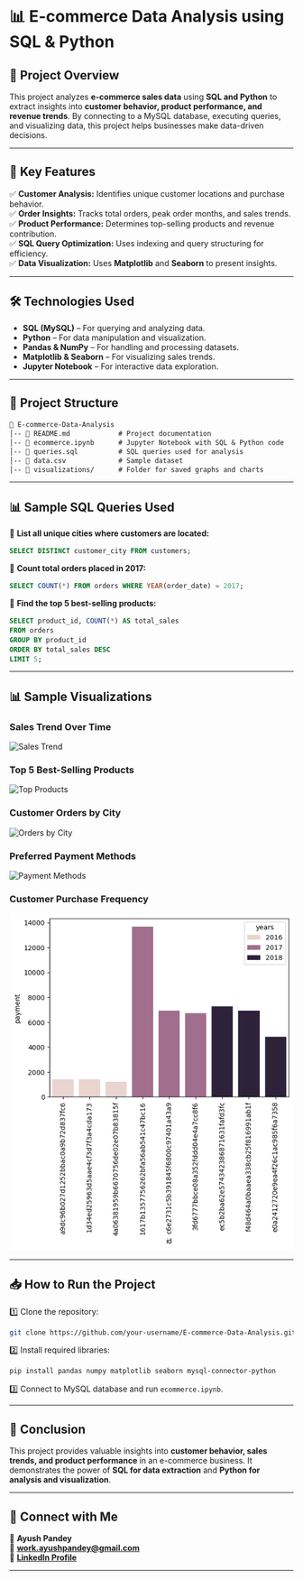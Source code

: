 # **📊 E-commerce Data Analysis using SQL & Python**

## **📌 Project Overview**
This project analyzes **e-commerce sales data** using **SQL and Python** to extract insights into **customer behavior, product performance, and revenue trends**. By connecting to a MySQL database, executing queries, and visualizing data, this project helps businesses make data-driven decisions.

---

## **🚀 Key Features**
✅ **Customer Analysis:** Identifies unique customer locations and purchase behavior.  
✅ **Order Insights:** Tracks total orders, peak order months, and sales trends.  
✅ **Product Performance:** Determines top-selling products and revenue contribution.  
✅ **SQL Query Optimization:** Uses indexing and query structuring for efficiency.  
✅ **Data Visualization:** Uses **Matplotlib** and **Seaborn** to present insights.  

---

## **🛠️ Technologies Used**
- **SQL (MySQL)** – For querying and analyzing data.  
- **Python** – For data manipulation and visualization.  
- **Pandas & NumPy** – For handling and processing datasets.  
- **Matplotlib & Seaborn** – For visualizing sales trends.  
- **Jupyter Notebook** – For interactive data exploration.  

---

## **📂 Project Structure**
```
📂 E-commerce-Data-Analysis
│-- 📜 README.md            # Project documentation  
│-- 📜 ecommerce.ipynb      # Jupyter Notebook with SQL & Python code  
│-- 📜 queries.sql          # SQL queries used for analysis  
│-- 📜 data.csv             # Sample dataset  
│-- 📂 visualizations/      # Folder for saved graphs and charts  
```

---

## **📊 Sample SQL Queries Used**
🔹 **List all unique cities where customers are located:**  
```sql
SELECT DISTINCT customer_city FROM customers;
```
🔹 **Count total orders placed in 2017:**  
```sql
SELECT COUNT(*) FROM orders WHERE YEAR(order_date) = 2017;
```
🔹 **Find the top 5 best-selling products:**  
```sql
SELECT product_id, COUNT(*) AS total_sales 
FROM orders 
GROUP BY product_id 
ORDER BY total_sales DESC 
LIMIT 5;
```

---

## **📊 Sample Visualizations**
### **Sales Trend Over Time**
![Sales Trend](visualizations/sales_trend.png)

### **Top 5 Best-Selling Products**
![Top Products](visualizations/top_products.png)

### **Customer Orders by City**
![Orders by City](visualizations/orders_by_city.png)

### **Preferred Payment Methods**
![Payment Methods](visualizations/payment_methods.png)

### **Customer Purchase Frequency**
![Purchase Frequency](visualizations/purchase_frequency.png)

---

## **📥 How to Run the Project**
1️⃣ Clone the repository:  
```sh
git clone https://github.com/your-username/E-commerce-Data-Analysis.git
```
2️⃣ Install required libraries:  
```sh
pip install pandas numpy matplotlib seaborn mysql-connector-python
```
3️⃣ Connect to MySQL database and run `ecommerce.ipynb`.  

---

## **📝 Conclusion**
This project provides valuable insights into **customer behavior, sales trends, and product performance** in an e-commerce business. It demonstrates the power of **SQL for data extraction** and **Python for analysis and visualization**.  

---

## **🔗 Connect with Me**
👤 **Ayush Pandey**  
📧 **work.ayushpandey@gmail.com**  
🔗 **[LinkedIn Profile](https://linkedin.com/in/your-profile)**  

---
